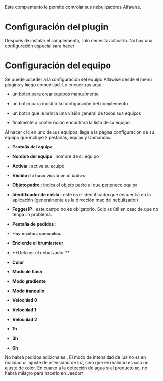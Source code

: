 Este complemento le permite controlar sus nebulizadores Alfawise.

Configuración del plugin 
=======================

Después de instalar el complemento, solo necesita activarlo. No hay una configuración especial para hacer

Configuración del equipo 
=============================

Se puede acceder a la configuración del equipo Alfawise desde el menú
plugins y luego comodidad. Lo encuentras aqui :

-   un botón para crear equipos manualmente

-   un botón para mostrar la configuración del complemento

-   un botón que le brinda una visión general de todos sus equipos

-   finalmente a continuación encontrará la lista de su equipo

Al hacer clic en uno de sus equipos, llega a la página
configuración de su equipo que incluye 2 pestañas, equipo y
Comandos.

-   **Pestaña del equipo** :

-   **Nombre del equipo** : nombre de su equipo

-   **Activar** : activa su equipo

-   **Visible** : lo hace visible en el tablero

-   **Objeto padre** : indica el objeto padre al que pertenece
    equipo

-   **Identificador de niebla** : este es el identificador que encuentra en la aplicación (generalmente es la dirección mac del nebulizador)

-   **Fogger IP** : este campo no es obligatorio. Solo es útil en caso de que no tenga un problema.


-   **Pestaña de pedidos** :

-   Hay muchos comandos.

-   **Enciende el brumiasteur**

-   **Detener el nebulizador **

-   **Color**

-   **Modo de flash**

-   **Modo gradiente**

-   **Modo tranquilo**

-   **Velocidad 0**

-   **Velocidad 1**

-   **Velocidad 2**

-   **1h**

-   **3h**

-   **6h**


No habrá pedidos adicionales.. El modo de intensidad de luz no es en realidad un ajuste de intensidad de luz, sino que en realidad es solo un ajuste de color. En cuanto a la detección de agua si el producto no,
no habrá milagro para hacerlo en Jeedom
